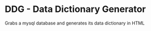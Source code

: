 DDG - Data Dictionary Generator
===============================

Grabs a mysql database and generates its data dictionary in HTML
